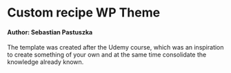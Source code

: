 # Custom recipe WP Theme

#### Author: Sebastian Pastuszka

The template was created after the Udemy course, which was an inspiration to create something of your own and at the same time consolidate the knowledge already known.